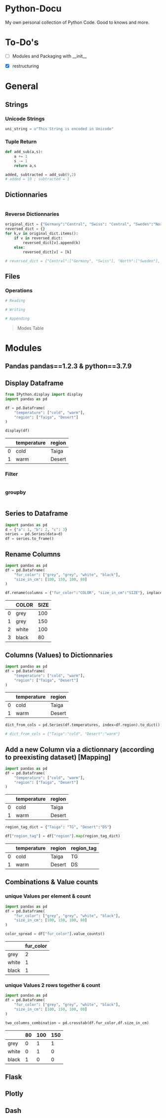 # Python-Docu
My own personal collection of Python Code. Good to knows and more.

# To-Do's
- [ ] Modules and Packaging with \_\_init__
- [X] restructuring


# General

## Strings

### **Unicode Strings**
```python
uni_string = u"This String is encoded in Unicode"
```

### **Tuple Return**
```Python
def add_sub(a,s):
    a += 1
    s -= 1
    return a,s

added, subtracted = add_sub(9,2)
# added = 10 ; subtracted = 1
```

## Dictionnaries 
```Python

```

### Reverse Dictionnaries
```Python
original_dict = {"Germany":"Central", "Swiss": "Central", "Sweden":"North", "Italy":"South"}
reversed_dict = {}
for k,v in original_dict.items():
    if v in reversed_dict:
        reversed_dict[v].append(k)
    else:
        reversed_dict[v] = [k]

# reversed_dict = {"Central":["Germany", "Swiss"], "North":["Sweden"], "South":["Italy"]}
```

## Files

### **Operations**
```python
# Reading
```

```python
# Writing
```

```python
# Appending
```

> Modes Table

# Modules

## Pandas pandas==1.2.3 & python==3.7.9

## Display Dataframe
```Python
from IPython.display import display
import pandas as pd

df = pd.Dataframe(
    "temperature": ["cold", "warm"],
    "region": ["Taiga", "Desert"]
)

display(df)
```

|   | temperature | region |
|---|-------------|--------|
| 0 | cold        | Taiga  |
| 1 | warm        | Desert |

### **Filter**
```Python

```

### **groupby**
```Python

```

## Series to Dataframe
```Python
import pandas as pd
d = {"a": 1, "b": 2, "c": 3}
series = pd.Series(data=d)
df = series.to_frame()
```

## Rename Columns
```Python
import pandas as pd
df = pd.Dataframe(
    "fur_color": ["grey", "grey", "white", "black"],
    "size_in_cm": [100, 150, 100, 80]
)

df.rename(columns = {"fur_color":"COLOR", "size_in_cm":"SIZE"}, inplace = True)
```

|   | COLOR | SIZE |
|---|-------|------|
| 0 | grey  | 100  |
| 1 | grey  | 150  |
| 2 | white | 100  |
| 3 | black | 80   |

## Columns (Values) to Dictionnaries
```Python
import pandas as pd
df = pd.Dataframe(
    "temperature": ["cold", "warm"],
    "region": ["Taiga", "Desert"]
)
```

|   | temperature | region |
|---|-------------|--------|
| 0 | cold        | Taiga  |
| 1 | warm        | Desert |

```Python
dict_from_cols = pd.Series(df.temperatures, index=df.region).to_dict()

# dict_from_cols = {"Taiga":"cold", "Desert":"warm"}
```

## Add a new Column via a dictionnary (according to preexisting dataset) [Mapping]
```Python
import pandas as pd
df = pd.Dataframe(
    "temperature": ["cold", "warm"],
    "region": ["Taiga", "Desert"]
)
```

|   | temperature | region |
|---|-------------|--------|
| 0 | cold        | Taiga  |
| 1 | warm        | Desert |

```Python
region_tag_dict = {"Taiga": "TG", "Desert":"DS"}

df["region_tag"] = df["region"].map(region_tag_dict)
```

|   | temperature | region | region_tag |
|---|-------------|--------|------------|
| 0 | cold        | Taiga  | TG         |
| 1 | warm        | Desert | DS         |

## Combinations & Value counts

### **unique Values per element & count**
```Python
import pandas as pd
df = pd.Dataframe(
    "fur_color": ["grey", "grey", "white", "black"],
    "size_in_cm": [100, 150, 100, 80]
)

color_spread = df["fur_color"].value_counts()
```

|       | fur_color |
|-------|-----------|
| grey  | 2         |
| white | 1         |
| black | 1         |

### **unique Values 2 rows together & count**
```Python
import pandas as pd
df = pd.Dataframe(
    "fur_color": ["grey", "grey", "white", "black"],
    "size_in_cm": [100, 150, 100, 80]
)

two_columns_combination = pd.crosstab(df.fur_color,df.size_in_cm)
```

|       | 80 | 100 | 150 |
|-------|----|-----|-----|
| grey  | 0  | 1   | 1   |
| white | 0  | 1   | 0   |
| black | 1  | 0   | 0   |

## Flask

## Plotly

## Dash